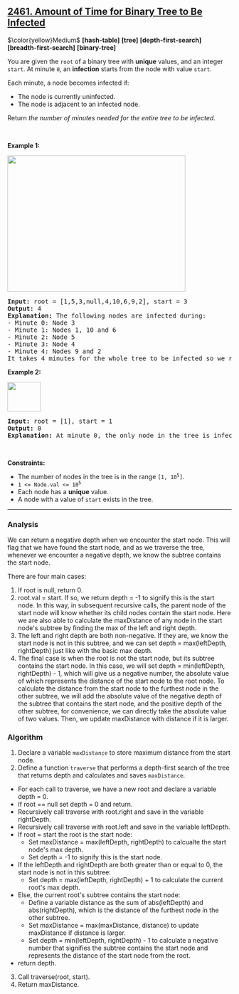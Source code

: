 ## [2461. Amount of Time for Binary Tree to Be Infected](https://leetcode.com/problems/amount-of-time-for-binary-tree-to-be-infected)

$\color{yellow}Medium$ **[hash-table]** **[tree]** **[depth-first-search]** **[breadth-first-search]** **[binary-tree]**

<p>You are given the <code>root</code> of a binary tree with <strong>unique</strong> values, and an integer <code>start</code>. At minute <code>0</code>, an <strong>infection</strong> starts from the node with value <code>start</code>.</p>

<p>Each minute, a node becomes infected if:</p>

<ul>
	<li>The node is currently uninfected.</li>
	<li>The node is adjacent to an infected node.</li>
</ul>

<p>Return <em>the number of minutes needed for the entire tree to be infected.</em></p>

<p>&nbsp;</p>
<p><strong class="example">Example 1:</strong></p>
<img alt="" src="https://assets.leetcode.com/uploads/2022/06/25/image-20220625231744-1.png" style="width: 400px; height: 306px;" />
<pre>
<strong>Input:</strong> root = [1,5,3,null,4,10,6,9,2], start = 3
<strong>Output:</strong> 4
<strong>Explanation:</strong> The following nodes are infected during:
- Minute 0: Node 3
- Minute 1: Nodes 1, 10 and 6
- Minute 2: Node 5
- Minute 3: Node 4
- Minute 4: Nodes 9 and 2
It takes 4 minutes for the whole tree to be infected so we return 4.
</pre>

<p><strong class="example">Example 2:</strong></p>
<img alt="" src="https://assets.leetcode.com/uploads/2022/06/25/image-20220625231812-2.png" style="width: 75px; height: 66px;" />
<pre>
<strong>Input:</strong> root = [1], start = 1
<strong>Output:</strong> 0
<strong>Explanation:</strong> At minute 0, the only node in the tree is infected so we return 0.
</pre>

<p>&nbsp;</p>
<p><strong>Constraints:</strong></p>

<ul>
	<li>The number of nodes in the tree is in the range <code>[1, 10<sup>5</sup>]</code>.</li>
	<li><code>1 &lt;= Node.val &lt;= 10<sup>5</sup></code></li>
	<li>Each node has a <strong>unique</strong> value.</li>
	<li>A node with a value of <code>start</code> exists in the tree.</li>
</ul>


-------

### Analysis

We can return a negative depth when we encounter the start node. This will flag that we have found the start node, and as we traverse the tree, whenever we encounter a negative depth, we know the subtree contains the start node.

There are four main cases:

1. If root is null, return 0.
2. root.val = start. If so, we return depth = -1 to signify this is the start node. In this way, in subsequent recursive calls, the parent node of the start node will know whether its child nodes contain the start node. Here we are also able to calculate the maxDistance of any node in the start node's subtree by finding the max of the left and right depth.
3. The left and right depth are both non-negative. If they are, we know the start node is not in this subtree, and we can set depth = max(leftDepth, rightDepth) just like with the basic max depth.
4. The final case is when the root is not the start node, but its subtree contains the start node. In this case, we will set depth = min(leftDepth, rightDepth) - 1, which will give us a negative number, the absolute value of which represents the distance of the start node to the root node. To calculate the distance from the start node to the furthest node in the other subtree, we will add the absolute value of the negative depth of the subtree that contains the start node, and the positive depth of the other subtree, for convenience, we can directly take the absolute value of two values. Then, we update maxDistance with distance if it is larger.

### Algorithm
1. Declare a variable `maxDistance` to store maximum distance from the start node.
2. Define a function `traverse` that performs a depth-first search of the tree that returns depth and calculates and saves `maxDistance`.
  - For each call to traverse, we have a new root and declare a variable depth = 0.
  - If root == null set depth = 0 and return.
  - Recursively call traverse with root.right and save in the variable rightDepth.
  - Recursively call traverse with root.left and save in the variable leftDepth.
  - If root = start the root is the start node:
    - Set maxDistance = max(leftDepth, rightDepth) to calcualte the start node's max depth.
    - Set depth = -1 to signify this is the start node.
  - If the leftDepth and rightDepth are both greater than or equal to 0, the start node is not in this subtree:
    - Set depth = max(leftDepth, rightDepth) + 1 to calculate the current root's max depth.
  - Else, the current root's subtree contains the start node:
    - Define a variable distance as the sum of abs(leftDepth) and abs(rightDepth), which is the distance of the furthest node in the other subtree.
    - Set maxDistance = max(maxDistance, distance) to update maxDistance if distance is larger.
    - Set depth = min(leftDepth, rightDepth) - 1 to calculate a negative number that signifies the subtree contains the start node and represents the distance of the start node from the root.
  - return depth.
3. Call traverse(root, start).
4. Return maxDistance.